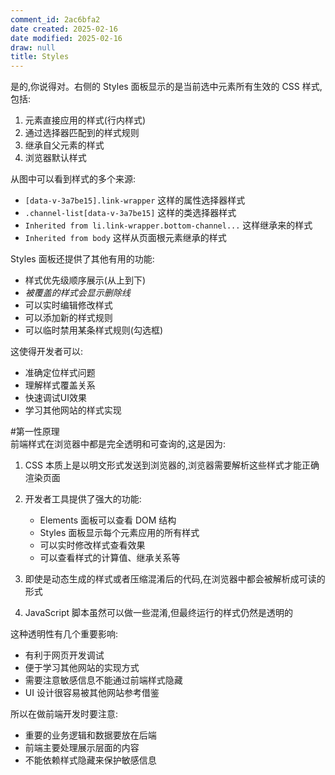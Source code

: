 ```yaml
---
comment_id: 2ac6bfa2
date created: 2025-02-16
date modified: 2025-02-16
draw: null
title: Styles
---
```

是的,你说得对。右侧的 Styles 面板显示的是当前选中元素所有生效的 CSS 样式,包括:

1. 元素直接应用的样式(行内样式)
2. 通过选择器匹配到的样式规则
3. 继承自父元素的样式
4. 浏览器默认样式

从图中可以看到样式的多个来源:

- `[data-v-3a7be15].link-wrapper` 这样的属性选择器样式
- `.channel-list[data-v-3a7be15]` 这样的类选择器样式
- `Inherited from li.link-wrapper.bottom-channel...` 这样继承来的样式
- `Inherited from body` 这样从页面根元素继承的样式

Styles 面板还提供了其他有用的功能:

- 样式优先级顺序展示(从上到下)
- *被覆盖的样式会显示删除线*
- 可以实时编辑修改样式
- 可以添加新的样式规则
- 可以临时禁用某条样式规则(勾选框)

这使得开发者可以:

- 准确定位样式问题
- 理解样式覆盖关系
- 快速调试UI效果
- 学习其他网站的样式实现

#第一性原理  
前端样式在浏览器中都是完全透明和可查询的,这是因为:

1. CSS 本质上是以明文形式发送到浏览器的,浏览器需要解析这些样式才能正确渲染页面
2. 开发者工具提供了强大的功能:
   - Elements 面板可以查看 DOM 结构
   - Styles 面板显示每个元素应用的所有样式
   - 可以实时修改样式查看效果
   - 可以查看样式的计算值、继承关系等

3. 即使是动态生成的样式或者压缩混淆后的代码,在浏览器中都会被解析成可读的形式
4. JavaScript 脚本虽然可以做一些混淆,但最终运行的样式仍然是透明的

这种透明性有几个重要影响:

- 有利于网页开发调试
- 便于学习其他网站的实现方式
- 需要注意敏感信息不能通过前端样式隐藏
- UI 设计很容易被其他网站参考借鉴

所以在做前端开发时要注意:

- 重要的业务逻辑和数据要放在后端
- 前端主要处理展示层面的内容
- 不能依赖样式隐藏来保护敏感信息
